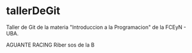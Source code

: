 # tallerDeGit

Taller de Git de la materia "Introduccion a la Programacion" de la FCEyN - UBA.

AGUANTE RACING
Riber sos de la B
